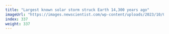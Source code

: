```yaml
---
title: "Largest known solar storm struck Earth 14,300 years ago"
imageUrl: "https://images.newscientist.com/wp-content/uploads/2023/10/06162635/SEI_174908249.jpg?width=788"
index: 337
weight: 337
---
```


